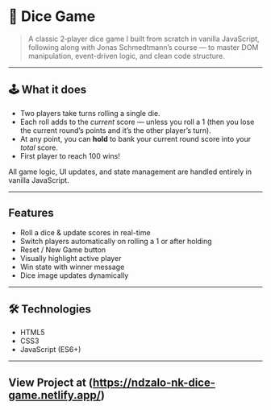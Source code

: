 # 🎲 Dice Game

> A classic 2‑player dice game I built from scratch in vanilla JavaScript, following along with Jonas Schmedtmann’s course — to master DOM manipulation, event-driven logic, and clean code structure.

---

## 🕹️ What it does

- Two players take turns rolling a single die.
- Each roll adds to the *current* score — unless you roll a 1 (then you lose the current round’s points and it’s the other player’s turn).
- At any point, you can **hold** to bank your current round score into your *total* score.
- First player to reach 100 wins!

All game logic, UI updates, and state management are handled entirely in vanilla JavaScript.

---

## Features

- Roll a dice & update scores in real-time
- Switch players automatically on rolling a 1 or after holding
- Reset / New Game button
- Visually highlight active player
- Win state with winner message
- Dice image updates dynamically

---

## 🛠 Technologies

- HTML5
- CSS3
- JavaScript (ES6+)

---
## View Project at (https://ndzalo-nk-dice-game.netlify.app/)
